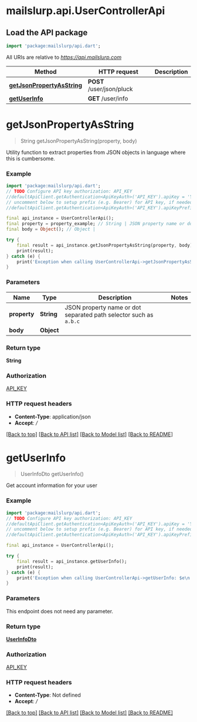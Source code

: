 # mailslurp.api.UserControllerApi

## Load the API package
```dart
import 'package:mailslurp/api.dart';
```

All URIs are relative to *https://api.mailslurp.com*

Method | HTTP request | Description
------------- | ------------- | -------------
[**getJsonPropertyAsString**](UserControllerApi#getjsonpropertyasstring) | **POST** /user/json/pluck | 
[**getUserInfo**](UserControllerApi#getuserinfo) | **GET** /user/info | 


# **getJsonPropertyAsString**
> String getJsonPropertyAsString(property, body)



Utility function to extract properties from JSON objects in language where this is cumbersome.

### Example
```dart
import 'package:mailslurp/api.dart';
// TODO Configure API key authorization: API_KEY
//defaultApiClient.getAuthentication<ApiKeyAuth>('API_KEY').apiKey = 'YOUR_API_KEY';
// uncomment below to setup prefix (e.g. Bearer) for API key, if needed
//defaultApiClient.getAuthentication<ApiKeyAuth>('API_KEY').apiKeyPrefix = 'Bearer';

final api_instance = UserControllerApi();
final property = property_example; // String | JSON property name or dot separated path selector such as `a.b.c`
final body = Object(); // Object | 

try {
    final result = api_instance.getJsonPropertyAsString(property, body);
    print(result);
} catch (e) {
    print('Exception when calling UserControllerApi->getJsonPropertyAsString: $e\n');
}
```

### Parameters

Name | Type | Description  | Notes
------------- | ------------- | ------------- | -------------
 **property** | **String**| JSON property name or dot separated path selector such as `a.b.c` | 
 **body** | **Object**|  | 

### Return type

**String**

### Authorization

[API_KEY](../README#API_KEY)

### HTTP request headers

 - **Content-Type**: application/json
 - **Accept**: */*

[[Back to top]](#) [[Back to API list]](../README#documentation-for-api-endpoints) [[Back to Model list]](../README#documentation-for-models) [[Back to README]](../README)

# **getUserInfo**
> UserInfoDto getUserInfo()



Get account information for your user

### Example
```dart
import 'package:mailslurp/api.dart';
// TODO Configure API key authorization: API_KEY
//defaultApiClient.getAuthentication<ApiKeyAuth>('API_KEY').apiKey = 'YOUR_API_KEY';
// uncomment below to setup prefix (e.g. Bearer) for API key, if needed
//defaultApiClient.getAuthentication<ApiKeyAuth>('API_KEY').apiKeyPrefix = 'Bearer';

final api_instance = UserControllerApi();

try {
    final result = api_instance.getUserInfo();
    print(result);
} catch (e) {
    print('Exception when calling UserControllerApi->getUserInfo: $e\n');
}
```

### Parameters
This endpoint does not need any parameter.

### Return type

[**UserInfoDto**](UserInfoDto)

### Authorization

[API_KEY](../README#API_KEY)

### HTTP request headers

 - **Content-Type**: Not defined
 - **Accept**: */*

[[Back to top]](#) [[Back to API list]](../README#documentation-for-api-endpoints) [[Back to Model list]](../README#documentation-for-models) [[Back to README]](../README)

